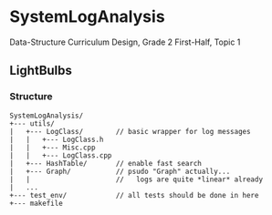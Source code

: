 # SystemLogAnalysis
Data-Structure Curriculum Design, Grade 2 First-Half, Topic 1

## LightBulbs

### Structure

```
SystemLogAnalysis/
+--- utils/
|   +--- LogClass/        // basic wrapper for log messages
|   |   +--- LogClass.h
|   |   +--- Misc.cpp
|   |   +--- LogClass.cpp
|   +--- HashTable/       // enable fast search
|   +--- Graph/           // psudo "Graph" actually...
|   |                     //   logs are quite *linear* already
|   ...
+--- test_env/            // all tests should be done in here
+--- makefile
```

